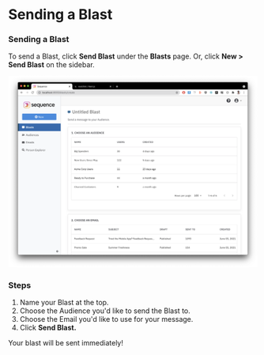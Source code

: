 # Sending a Blast

### Sending a Blast

To send a Blast, click **Send Blast** under the **Blasts** page. Or, click **New &gt; Send Blast** on the sidebar.

![](../.gitbook/assets/image%20%2814%29.png)

### Steps

1. Name your Blast at the top.
2. Choose the Audience you'd like to send the Blast to.
3. Choose the Email you'd like to use for your message.
4. Click **Send Blast.**

Your blast will be sent immediately! 

